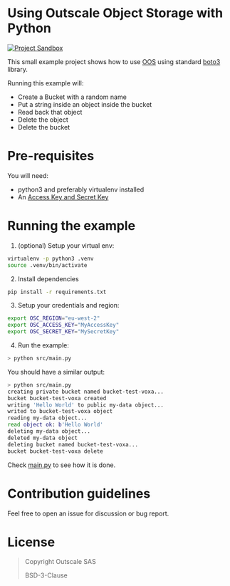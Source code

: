 # Using Outscale Object Storage with Python
[![Project Sandbox](https://docs.outscale.com/fr/userguide/_images/Project-Sandbox-yellow.svg)](https://docs.outscale.com/en/userguide/Open-Source-Projects.html)

This small example project shows how to use [OOS](https://docs.outscale.com/en/userguide/OUTSCALE-Object-Storage-(OOS).html) using standard [boto3](https://boto3.amazonaws.com/v1/documentation/api/latest/index.html) library.

Running this example will:
- Create a Bucket with a random name
- Put a string inside an object inside the bucket
- Read back that object
- Delete the object
- Delete the bucket

# Pre-requisites

You will need:
- python3 and preferably virtualenv installed
- An [Access Key and Secret Key](https://docs.outscale.com/en/userguide/About-Access-Keys.html)

# Running the example

1. (optional) Setup your virtual env:
```bash
virtualenv -p python3 .venv
source .venv/bin/activate
```

2. Install dependencies

```bash
pip install -r requirements.txt
```

3. Setup your credentials and region:

```bash
export OSC_REGION="eu-west-2"
export OSC_ACCESS_KEY="MyAccessKey"
export OSC_SECRET_KEY="MySecretKey"
```

4. Run the example:

```bash
> python src/main.py
```

You should have a  similar output:
```bash
> python src/main.py
creating private bucket named bucket-test-voxa...
bucket bucket-test-voxa created
writing 'Hello World' to public my-data object...
writed to bucket-test-voxa object
reading my-data object...
read object ok: b'Hello World'
deleting my-data object...
deleted my-data object
deleting bucket named bucket-test-voxa...
bucket bucket-test-voxa delete
```

Check [main.py](src/main.py) to see how it is done.

# Contribution guidelines

Feel free to open an issue for discussion or bug report.

# License

> Copyright Outscale SAS
>
> BSD-3-Clause
